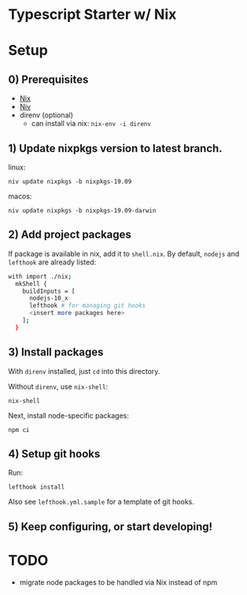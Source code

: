 # Typescript Starter w/ Nix

# Setup
## 0) Prerequisites

- [Nix](https://nixos.org/nix/)
- [Niv](https://github.com/nmattia/niv)
- direnv (optional) 
    - can install via nix: `nix-env -i direnv`


## 1) Update nixpkgs version to latest branch.
linux:
```
niv update nixpkgs -b nixpkgs-19.09

```

macos:
```
niv update nixpkgs -b nixpkgs-19.09-darwin
```

## 2) Add project packages
If package is available in nix, add it to `shell.nix`.
By default, `nodejs` and `lefthook` are already listed:
```bash
with import ./nix;
  mkShell { 
    buildInputs = [ 
      nodejs-10_x
      lefthook # for managing git hooks
      <insert more packages here>
    ];
  }
```


## 3) Install packages 
With `direnv` installed, just `cd` into this directory.

Without `direnv`,  use `nix-shell`:
```
nix-shell
```

Next, install node-specific packages:
```
npm ci
```


## 4) Setup git hooks
Run:
```
lefthook install
```
Also see `lefthook.yml.sample` for a template of git hooks.

## 5) Keep configuring, or start developing!



# TODO
- migrate node packages to be handled via Nix instead of npm
